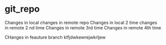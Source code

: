 # git_repo

Changes in local
changes in remote repo
Changes in local 2 time
changes in remote 2 nd time
Changes in remote 3rd time
Changes in remote 4th time

CHanges in feauture branch
klfjdwkewrejwkrljew
